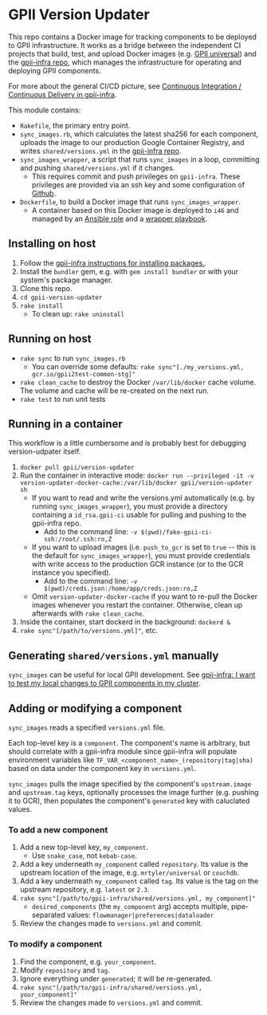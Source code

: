 # GPII Version Updater

This repo contains a Docker image for tracking components to be deployed to GPII infrastructure. It works as a bridge between the independent CI projects that build, test, and upload Docker images (e.g. [GPII universal](https://github.com/GPII/universal/)) and the [gpii-infra repo](https://github.com/gpii-ops/gpii-infra/), which manages the infrastructure for operating and deploying GPII components.

For more about the general CI/CD picture, see [Continuous Integration / Continuous Delivery in gpii-infra](https://github.com/gpii-ops/gpii-infra/blob/master/CI-CD.md).

This module contains:
* `Rakefile`, the primary entry point.
* `sync_images.rb`, which calculates the latest sha256 for each component, uploads the image to our production Google Container Registry, and writes `shared/versions.yml` in the [gpii-infra repo](https://github.com/gpii-ops/gpii-infra/).
* `sync_images_wrapper`, a script that runs `sync_images` in a loop, committing and pushing `shared/versions.yml` if it changes.
   * This requires commit and push privileges on `gpii-infra`. These privileges are provided via an ssh key and some configuration of [Github](https://github.com/gpii-ops/gpii-infra/blob/master/CI-CD.md#configure-github).
* `Dockerfile`, to build a Docker image that runs `sync_images_wrapper`.
   * A container based on this Docker image is deployed to `i46` and managed by an [Ansible role](https://github.com/idi-ops/ansible-gpii-version-updater) and a [wrapper playbook](https://github.com/inclusive-design/ops/blob/master/ansible/config_host_gpii_version_updater.yml).

## Installing on host

1. Follow the [gpii-infra instructions for installing packages.](https://github.com/gpii-ops/gpii-infra/blob/master/gcp/README.md#install-packages).
1. Install the `bundler` gem, e.g. with `gem install bundler` or with your system's package manager.
1. Clone this repo.
1. `cd gpii-version-updater`
1. `rake install`
   * To clean up: `rake uninstall`

## Running on host
* `rake sync` to run `sync_images.rb`
   * You can override some defaults: `rake sync"[./my_versions.yml, gcr.io/gpii2test-common-stg]"`
* `rake clean_cache` to destroy the Docker `/var/lib/docker` cache volume. The volume and cache will be re-created on the next run.
* `rake test` to run unit tests

## Running in a container

This workflow is a little cumbersome and is probably best for debugging version-udpater itself.

1. `docker pull gpii/version-updater`
1. Run the container in interactive mode: `docker run --privileged -it -v version-updater-docker-cache:/var/lib/docker gpii/version-updater sh`
   * If you want to read and write the versions.yml automatically (e.g. by running `sync_images_wrapper`), you must provide a directory containing a `id_rsa.gpii-ci` usable for pulling and pushing to the gpii-infra repo.
      * Add to the command line: `-v $(pwd)/fake-gpii-ci-ssh:/root/.ssh:ro,Z`
   * If you want to upload images (i.e. `push_to_gcr` is set to `true` -- this is the default for `sync_images_wrapper`), you must provide credentials with write access to the production GCR instance (or to the GCR instance you specified).
      * Add to the command line: `-v $(pwd)/creds.json:/home/app/creds.json:ro,Z`
   * Omit `version-updater-docker-cache` if you want to re-pull the Docker images whenever you restart the container. Otherwise, clean up afterwards with `rake clean_cache`.
1. Inside the container, start dockerd in the background: `dockerd &`
1. `rake sync"[/path/to/versions.yml]"`, etc.

## Generating `shared/versions.yml` manually

`sync_images` can be useful for local GPII development. See [gpii-infra: I want to test my local changes to GPII components in my cluster](https://github.com/gpii-ops/gpii-infra/blob/master/gcp/README.md#i-want-to-test-my-local-changes-to-gpii-components-in-my-cluster).

## Adding or modifying a component

`sync_images` reads a specified `versions.yml` file.

Each top-level key is a `component`. The component's name is arbitrary, but should correlate with a gpii-infra module since gpii-infra will populate environment variables like `TF_VAR_<component_name>_(repository|tag|sha)` based on data under the component key in `versions.yml`.

`sync_images` pulls the image specified by the component's `upstream.image` and `upstream.tag` keys, optionally processes the image further (e.g. pushing it to GCR), then populates the component's `generated` key with caluclated values.

### To add a new component

1. Add a new top-level key, `my_component`.
   * Use `snake_case`, not `kebab-case`.
1. Add a key underneath `my_component` called `repository`. Its value is the upstream location of the image, e.g. `mrtyler/universal` or `couchdb`.
1. Add a key underneath `my_component` called `tag`. Its value is the tag on the upstream repository, e.g. `latest` or `2.3`.
1. `rake sync"[/path/to/gpii-infra/shared/versions.yml, my_component]"`
   * `desired_components` (the `my_component` arg) accepts multiple, pipe-separated values: `flowmanager|preferences|dataloader`
1. Review the changes made to `versions.yml` and commit.

### To modify a component

1. Find the component, e.g. `your_component`.
1. Modify `repository` and `tag`.
1. Ignore everything under `generated`; it will be re-generated.
1. `rake sync"[/path/to/gpii-infra/shared/versions.yml, your_component]"`
1. Review the changes made to `versions.yml` and commit.
